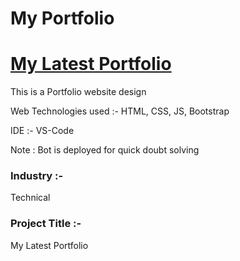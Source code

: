 # My Portfolio 


# <a href="https://subhraneel77.github.io/Microsoft-Future-Ready-Talent-Internship-Project/"> My Latest Portfolio </a>

This is a Portfolio website design

Web Technologies used :- HTML, CSS, JS, Bootstrap

IDE :- VS-Code

Note : Bot is deployed for quick doubt solving

### Industry :-
Technical 

### Project Title :-
 My Latest Portfolio
 

 

